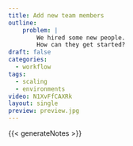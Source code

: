 ```yaml
---
title: Add new team members
outline:
    problem: |
        We hired some new people.
        How can they get started?
draft: false
categories:
  - workflow
tags:
  - scaling
  - environments
video: N1XvFfCAXRk
layout: single
preview: preview.jpg
---
```


{{< generateNotes >}}
